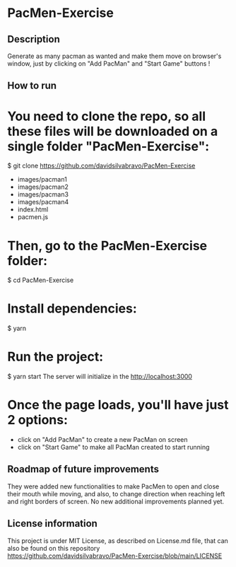 # PacMen-Exercise
## Description
Generate as many pacman as wanted and make them move on browser's window, just by clicking on "Add PacMan" and "Start Game" buttons !

## How to run

# You need to clone the repo, so all these files will be downloaded on a single folder "PacMen-Exercise":
$ git clone https://github.com/davidsilvabravo/PacMen-Exercise

- images/pacman1
- images/pacman2
- images/pacman3
- images/pacman4
- index.html
- pacmen.js

# Then, go to the PacMen-Exercise folder:
$ cd PacMen-Exercise

# Install dependencies:
$ yarn

# Run the project:
$ yarn start
The server will initialize in the <http://localhost:3000>

# Once the page loads, you'll have just 2 options:
- click on "Add PacMan" to create a new PacMan on screen
- click on "Start Game" to make all PacMan created to start running

## Roadmap of future improvements
They were added new functionalities to make PacMen to open and close their mouth while moving, and also, to change direction when reaching left and right borders of screen.
No new additional improvements planned yet.

## License information
This project is under MIT License, as described on License.md file, that can also be found on this repository
https://github.com/davidsilvabravo/PacMen-Exercise/blob/main/LICENSE
